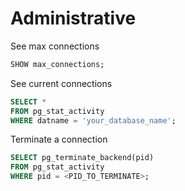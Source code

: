 # Administrative

See max connections

```sql
SHOW max_connections;
```

See current connections

```sql
SELECT *
FROM pg_stat_activity
WHERE datname = 'your_database_name';
```

Terminate a connection

```sql
SELECT pg_terminate_backend(pid)
FROM pg_stat_activity
WHERE pid = <PID_TO_TERMINATE>;
```
